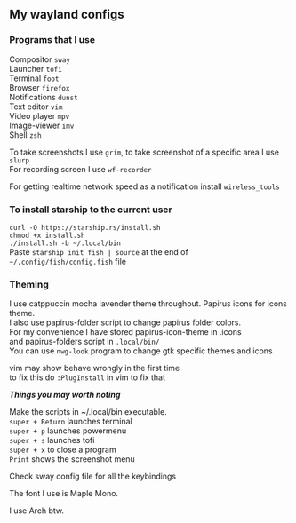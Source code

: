 ## My wayland configs

### Programs that I use   
Compositor `sway`   
Launcher `tofi`   
Terminal `foot`   
Browser `firefox`   
Notifications `dunst`   
Text editor `vim`   
Video player `mpv`   
Image-viewer `imv`   
Shell `zsh`   

To take screenshots I use `grim`, to take screenshot of a specific area I use `slurp`   
For recording screen I use `wf-recorder`   

For getting realtime network speed as a notification install `wireless_tools`

### To install starship to the current user   

`curl -O https://starship.rs/install.sh`   
`chmod +x install.sh`   
`./install.sh -b ~/.local/bin`   
Paste `starship init fish | source` at the end of `~/.config/fish/config.fish` file   

### Theming   

I use catppuccin mocha lavender theme throughout. Papirus icons for icons theme.   
I also use papirus-folder script to change papirus folder colors.   
For my convenience I have stored papirus-icon-theme in .icons   
and papirus-folders script in `.local/bin/`   
You can use `nwg-look` program to change gtk specific themes and icons   

vim may show behave wrongly in the first time  
to fix this do `:PlugInstall` in vim to fix that


***Things you may worth noting***   

Make the scripts in ~/.local/bin executable.   
`super + Return` launches terminal   
`super + p` launches powermenu   
`super + s` launches tofi   
`super + x` to close a program    
`Print` shows the screenshot menu   

Check sway config file for all the keybindings   

The font I use is Maple Mono.   

I use Arch btw.   

